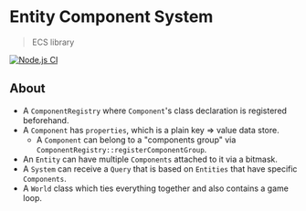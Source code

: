 # Entity Component System
> ECS library

[![Node.js CI](https://github.com/serbanghita/ecs/actions/workflows/node.js.yml/badge.svg)](https://github.com/serbanghita/ecs/actions/workflows/node.js.yml)

## About

* A `ComponentRegistry` where `Component`'s class declaration is registered beforehand.
* A `Component` has `properties`, which is a plain key => value data store.
  * A `Component` can belong to a "components group" via `ComponentRegistry::registerComponentGroup`.
* An `Entity` can have multiple `Components` attached to it via a bitmask.
* A `System` can receive a `Query` that is based on `Entities` that have specific `Components`.
* A `World` class which ties everything together and also contains a game loop.
